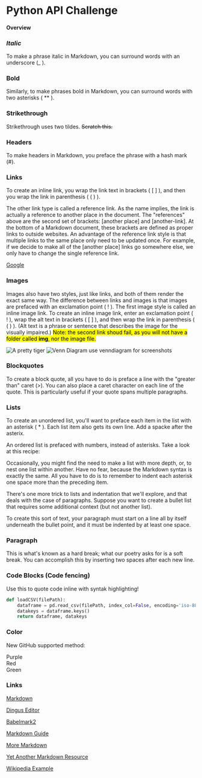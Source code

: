 # Python API Challenge

#### Overview

### _Italic_

To make a phrase italic in Markdown, you can surround words with an underscore (_ ).

### **Bold**

Similarly, to make phrases bold in Markdown, you can surround words with two asterisks ( ** ).

### Strikethrough

Strikethrough uses two tildes. ~~Scratch this.~~

### Headers

To make headers in Markdown, you preface the phrase with a hash mark (#).

### Links

To create an inline link, you wrap the link text in brackets ( [ ] ), and then you wrap the link in parenthesis ( ( ) ). 

The other link type is called a reference link. As the name implies, the link is actually a reference to another place in the document.  The "references" above are the second set of brackets: [another place] and [another-link]. At the bottom of a Markdown document, these brackets are defined as proper links to outside websites. An advantage of the reference link style is that multiple links to the same place only need to be updated once. For example, if we decide to make all of the [another place] links go somewhere else, we only have to change the single reference link.

[Google](https://www.google.com)

### Images

Images also have two styles, just like links, and both of them render the exact same way. The difference between links and images is that images are prefaced with an exclamation point ( ! ).
The first image style is called an inline image link. To create an inline image link, enter an exclamation point ( ! ), wrap the alt text in brackets ( [ ] ), and then wrap the link in parenthesis ( ( ) ). (Alt text is a phrase or sentence that describes the image for the visually impaired.)
<mark style="background-color: yellow">Note: the second link shoud fail, as you will not have a folder called __img__, nor the image file.</mark>

![A pretty tiger](https://upload.wikimedia.org/wikipedia/commons/5/56/Tiger.50.jpg)
![Venn Diagram](./img/venn.png) 
use venndiagram for screenshots

### Blockquotes

To create a block quote, all you have to do is preface a line with the "greater than" caret (>).
You can also place a caret character on each line of the quote. This is particularly useful if your quote spans multiple paragraphs. 

### Lists

To create an unordered list, you'll want to preface each item in the list with an asterisk ( * ). Each list item also gets its own line. Add a spacke after the asterix.

An ordered list is prefaced with numbers, instead of asterisks. Take a look at this recipe:

Occasionally, you might find the need to make a list with more depth, or, to nest one list within another. Have no fear, because the Markdown syntax is exactly the same. All you have to do is to remember to indent each asterisk one space more than the preceding item.

There's one more trick to lists and indentation that we'll explore, and that deals with the case of paragraphs. Suppose you want to create a bullet list that requires some additional context (but not another list). 

To create this sort of text, your paragraph must start on a line all by itself underneath the bullet point, and it must be indented by at least one space.

### Paragraph

This is what's known as a hard break; what our poetry asks for is a soft break. You can accomplish this by inserting two spaces after each new line.

### Code Blocks (Code fencing)

Use this to quote code inline with syntak highlighting!

```python
def loadCSV(filePath):
    dataframe = pd.read_csv(filePath, index_col=False, encoding='iso-8859-1', nrows=1000)
    datakeys = dataframe.keys()
    return dataframe, datakeys
``` 

### Color

New GitHub supported method:

<div class="text-purple"> Purple </div>  
<div class="text-red"> Red </div>  
<div class="text-green"> Green </div>  

### Links

[Markdown](https://daringfireball.net/projects/markdown/)

[Dingus Editor](https://spec.commonmark.org/dingus/)

[Babelmark2](https://johnmacfarlane.net/babelmark2/faq.html)

[Markdown Guide](https://www.markdownguide.org)

[More Markdown](https://dave.autonoma.ca/blog/2019/05/22/typesetting-markdown-part-1/)

[Yet Another Markdown Resource](http://idratherbewriting.com/2013/06/04/exploring-markdown-in-collaborative-authoring-to-publishing-workflows/)

[Wikipedia Example](https://en.wikipedia.org/wiki/Markdown#Example)

